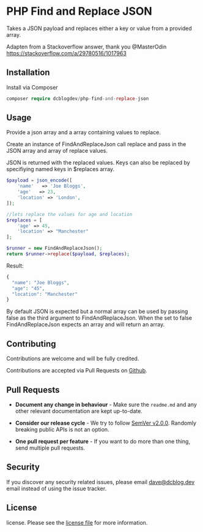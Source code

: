 # PHP Find and Replace JSON
Takes a JSON payload and replaces either a key or value from a provided array.

Adapten from a Stackoverflow answer, thank you @MasterOdin https://stackoverflow.com/a/29780516/1017963

## Installation
Install via Composer

```php
composer require dcblogdev/php-find-and-replace-json
```

## Usage

Provide a json array and a array containing values to replace.

Create an instance of FindAndReplaceJson call replace and pass in the JSON array and array of replace values.

JSON is returned with the replaced values. Keys can also be replaced by specifiying named keys in $replaces array. 

```php
$payload = json_encode([
    'name'   => 'Joe Bloggs',
    'age'   => 23,
    'location' => 'London',
]);

//lets replace the values for age and location
$replaces = [
    'age' => 45, 
    'location' => "Manchester"
];

$runner = new FindAndReplaceJson();
return $runner->replace($payload, $replaces);
```

Result:

```php
{
  "name": "Joe Bloggs",
  "age": "45",
  "location": "Manchester"
}
```

By default JSON is expected but a normal array can be used by passing false as the third argument to FindAndReplaceJson.
When the set to false FindAndReplaceJson expects an array and will return an array.

## Contributing

Contributions are welcome and will be fully credited.

Contributions are accepted via Pull Requests on [Github][4].

## Pull Requests

- **Document any change in behaviour** - Make sure the `readme.md` and any other relevant documentation are kept up-to-date.

- **Consider our release cycle** - We try to follow [SemVer v2.0.0][5]. Randomly breaking public APIs is not an option.

- **One pull request per feature** - If you want to do more than one thing, send multiple pull requests.

## Security

If you discover any security related issues, please email dave@dcblog.dev email instead of using the issue tracker.

## License

license. Please see the [license file][6] for more information.

[4]:    https://github.com/dcblogdev/find-and-replace-json
[5]:    http://semver.org/
[6]:    license.md


